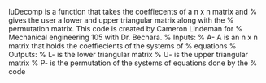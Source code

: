 luDecomp is a function that takes the coeffiecents of a n x n matrix and
% gives the user a lower and upper triangular matrix along with the
% permutation matrix. This code is created by Cameron Lindeman for
% Mechanical engineering 105 with Dr. Bechara.
%  Inputs:
%   A- A is an n x n matrix that holds the coeffiecients of the systems of
%   equations
%  Outputs:
%   L-  is the lower triangular matrix
%   U-  is the upper triangular matrix
%   P-  is the permutation of the systems of equations done by the
%   code
